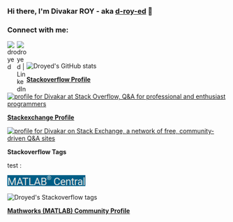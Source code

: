 ### Hi there, I'm Divakar ROY - aka [d-roy-ed][website] 👋

### Connect with me:

[<img align="left" alt="droyed" width="22px" src="https://github.githubassets.com/images/modules/logos_page/Octocat.png" />][website]
[<img align="left" alt="droyed | LinkedIn" width="22px" src="https://img.icons8.com/fluency/48/000000/linkedin.png" />][linkedin]

<br />
<br />

![Droyed's GitHub stats](https://github-readme-stats.vercel.app/api?username=droyed&show_icons=true&theme=merko)

**[Stackoverflow Profile](https://stackoverflow.com/users/3293881/divakar)**

<a href="https://stackoverflow.com/users/3293881/divakar"><img src="https://stackoverflow.com/users/flair/3293881.png?theme=dark" width="208" height="58" alt="profile for Divakar at Stack Overflow, Q&amp;A for professional and enthusiast programmers" title="profile for Divakar at Stack Overflow, Q&amp;A for professional and enthusiast programmers"></a>

**[Stackexchange Profile](https://stackexchange.com/users/3996536/divakar)**

<a href="https://stackexchange.com/users/3996536"><img src="https://stackexchange.com/users/flair/3996536.png?theme=dark" width="208" height="58" alt="profile for Divakar on Stack Exchange, a network of free, community-driven Q&amp;A sites" title="profile for Divakar on Stack Exchange, a network of free, community-driven Q&amp;A sites"></a>

**Stackoverflow Tags**

test :

![image1](https://raw.githubusercontent.com/droyed/droyed/master/icons/mathworks2.png)

![Droyed's Stackoverflow tags](https://i.stack.imgur.com/WcN6k.png)

**[Mathworks (MATLAB) Community Profile](https://www.mathworks.com/matlabcentral/profile/authors/870163)**


[website]: https://github.com/droyed
[linkedin]: https://www.linkedin.com/in/droyed/
